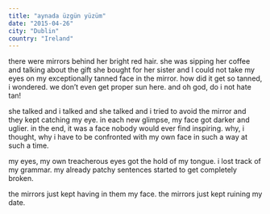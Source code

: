```yaml
---
title: "aynada üzgün yüzüm"
date: "2015-04-26"
city: "Dublin"
country: "Ireland"
---
```


there were mirrors behind her bright red hair. she was sipping her coffee and talking about the gift she bought for her sister and I could not take my eyes on my exceptionally tanned face in the mirror. how did it get so tanned, i wondered. we don’t even get proper sun here. and oh god, do i not hate tan!

she talked and i talked and she talked and i tried to avoid the mirror and they kept catching my eye. in each new glimpse, my face got darker and uglier. in the end, it was a face nobody would ever find inspiring. why, i thought, why i have to be confronted with my own face in such a way at such a time.

my eyes, my own treacherous eyes got the hold of my tongue. i lost track of my grammar. my already patchy sentences started to get completely broken.

the mirrors just kept having in them my face. the mirrors just kept ruining my date.
